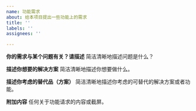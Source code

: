 ```yaml
---
name: 功能需求
about: 给本项目提出一些功能上的需求
title: ''
labels: ''
assignees: ''

---
```


**你的需求与某个问题有关？请描述**
简洁清晰地描述问题是什么？

**描述你想要的解决方案**
简洁清晰地描述你想要做什么。

**描述你考虑的替代品（方案）**
简洁清晰地描述你考虑的可替代的解决方案或者功能。

**附加内容**
任何关于功能请求的内容或截屏。
